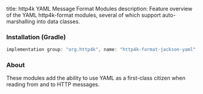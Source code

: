 title: http4k YAML Message Format Modules
description: Feature overview of the YAML http4k-format modules, several of which support auto-marshalling into data classes.

### Installation (Gradle)

```groovy
implementation group: "org.http4k", name: "http4k-format-jackson-yaml", version: "4.7.1.0"
```

### About
These modules add the ability to use YAML as a first-class citizen when reading from and to HTTP messages. 

[http4k]: https://http4k.org
